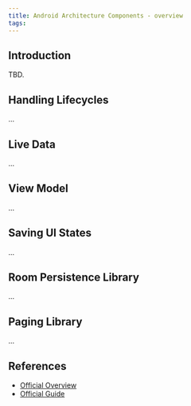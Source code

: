 ```yaml
---
title: Android Architecture Components - overview
tags:
---
```


Introduction
------------

TBD.

Handling Lifecycles
-------------------

...

Live Data
---------

...

View Model
----------

...

Saving UI States
----------------

...

Room Persistence Library
------------------------

...

Paging Library
--------------

...

References
----------
- [Official Overview](https://developer.android.com/topic/libraries/architecture/index.html)
- [Official Guide](https://developer.android.com/topic/libraries/architecture/guide.html)
